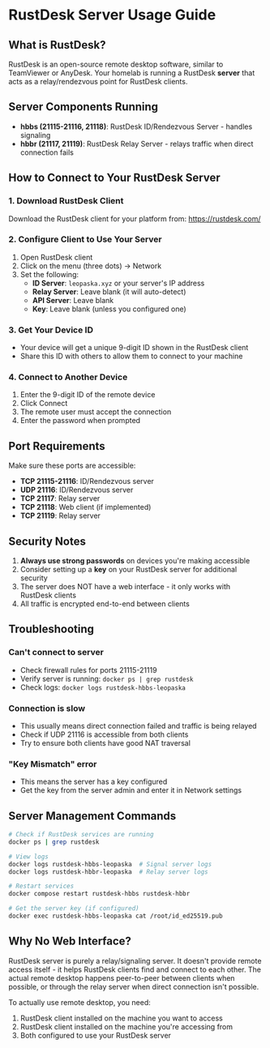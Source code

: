 # RustDesk Server Usage Guide

## What is RustDesk?
RustDesk is an open-source remote desktop software, similar to TeamViewer or AnyDesk. Your homelab is running a RustDesk **server** that acts as a relay/rendezvous point for RustDesk clients.

## Server Components Running
- **hbbs (21115-21116, 21118)**: RustDesk ID/Rendezvous Server - handles signaling
- **hbbr (21117, 21119)**: RustDesk Relay Server - relays traffic when direct connection fails

## How to Connect to Your RustDesk Server

### 1. Download RustDesk Client
Download the RustDesk client for your platform from: https://rustdesk.com/

### 2. Configure Client to Use Your Server
1. Open RustDesk client
2. Click on the menu (three dots) → Network
3. Set the following:
   - **ID Server**: `leopaska.xyz` or your server's IP address
   - **Relay Server**: Leave blank (it will auto-detect)
   - **API Server**: Leave blank
   - **Key**: Leave blank (unless you configured one)

### 3. Get Your Device ID
- Your device will get a unique 9-digit ID shown in the RustDesk client
- Share this ID with others to allow them to connect to your machine

### 4. Connect to Another Device
1. Enter the 9-digit ID of the remote device
2. Click Connect
3. The remote user must accept the connection
4. Enter the password when prompted

## Port Requirements
Make sure these ports are accessible:
- **TCP 21115-21116**: ID/Rendezvous server
- **UDP 21116**: ID/Rendezvous server
- **TCP 21117**: Relay server
- **TCP 21118**: Web client (if implemented)
- **TCP 21119**: Relay server

## Security Notes
1. **Always use strong passwords** on devices you're making accessible
2. Consider setting up a **key** on your RustDesk server for additional security
3. The server does NOT have a web interface - it only works with RustDesk clients
4. All traffic is encrypted end-to-end between clients

## Troubleshooting

### Can't connect to server
- Check firewall rules for ports 21115-21119
- Verify server is running: `docker ps | grep rustdesk`
- Check logs: `docker logs rustdesk-hbbs-leopaska`

### Connection is slow
- This usually means direct connection failed and traffic is being relayed
- Check if UDP 21116 is accessible from both clients
- Try to ensure both clients have good NAT traversal

### "Key Mismatch" error
- This means the server has a key configured
- Get the key from the server admin and enter it in Network settings

## Server Management Commands

```bash
# Check if RustDesk services are running
docker ps | grep rustdesk

# View logs
docker logs rustdesk-hbbs-leopaska  # Signal server logs
docker logs rustdesk-hbbr-leopaska  # Relay server logs

# Restart services
docker compose restart rustdesk-hbbs rustdesk-hbbr

# Get the server key (if configured)
docker exec rustdesk-hbbs-leopaska cat /root/id_ed25519.pub
```

## Why No Web Interface?
RustDesk server is purely a relay/signaling server. It doesn't provide remote access itself - it helps RustDesk clients find and connect to each other. The actual remote desktop happens peer-to-peer between clients when possible, or through the relay server when direct connection isn't possible.

To actually use remote desktop, you need:
1. RustDesk client installed on the machine you want to access
2. RustDesk client installed on the machine you're accessing from
3. Both configured to use your RustDesk server